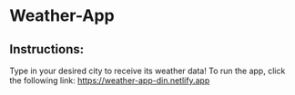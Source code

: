 # Weather-App

## Instructions:
Type in your desired city to receive its weather data!
To run the app, click the following link:
https://weather-app-din.netlify.app
